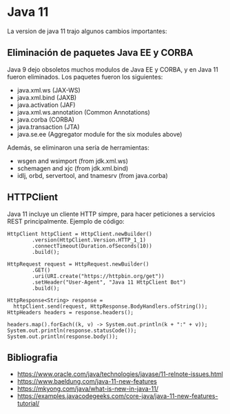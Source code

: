 # Java 11

La version de java 11 trajo algunos cambios importantes:

## Eliminación de paquetes Java EE y CORBA

Java 9 dejo obsoletos muchos modulos de Java EE y CORBA, y en Java 11 fueron eliminados. Los paquetes fueron los siguientes:

- java.xml.ws (JAX-WS)
- java.xml.bind (JAXB)
- java.activation (JAF)
- java.xml.ws.annotation (Common Annotations)
- java.corba (CORBA)
- java.transaction (JTA)
- java.se.ee (Aggregator module for the six modules above)

Además, se eliminaron una sería de herramientas:

- wsgen and wsimport (from jdk.xml.ws)
- schemagen and xjc (from jdk.xml.bind)
- idlj, orbd, servertool, and tnamesrv (from java.corba)

## HTTPClient

Java 11 incluye un cliente HTTP simpre, para hacer peticiones a servicios REST principalmente. Ejemplo de código:

	HttpClient httpClient = HttpClient.newBuilder()
            .version(HttpClient.Version.HTTP_1_1)
            .connectTimeout(Duration.ofSeconds(10))
            .build();
            
	HttpRequest request = HttpRequest.newBuilder()
            .GET()
            .uri(URI.create("https://httpbin.org/get"))
            .setHeader("User-Agent", "Java 11 HttpClient Bot")
            .build();
            
	HttpResponse<String> response =
      httpClient.send(request, HttpResponse.BodyHandlers.ofString());
	HttpHeaders headers = response.headers();
	
    headers.map().forEach((k, v) -> System.out.println(k + ":" + v));
	System.out.println(response.statusCode());
	System.out.println(response.body());
	
	

## Bibliografia

- <https://www.oracle.com/java/technologies/javase/11-relnote-issues.html>
- <https://www.baeldung.com/java-11-new-features>
- <https://mkyong.com/java/what-is-new-in-java-11/>
- <https://examples.javacodegeeks.com/core-java/java-11-new-features-tutorial/>


